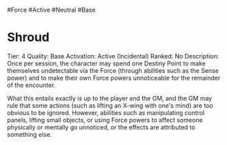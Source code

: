 #Force
#Active
#Neutral
#Base

# Shroud
Tier: 4
Quality: Base
Activation: Active (Incidental)
Ranked: No
Description: Once per session, the character may spend one Destiny Point to make themselves undetectable via the Force (through abilities such as the Sense power) and to make their own Force powers unnoticeable for the remainder of the encounter.

What this entails exactly is up to the player and the GM, and the GM may rule that some actions (such as lifting an X-wing with one's mind) are too obvious to be ignored. However, abilities such as manipulating control panels, lifting small objects, or using Force powers to affect someone physically or mentally go unnoticed, or the effects are attributed to something else.